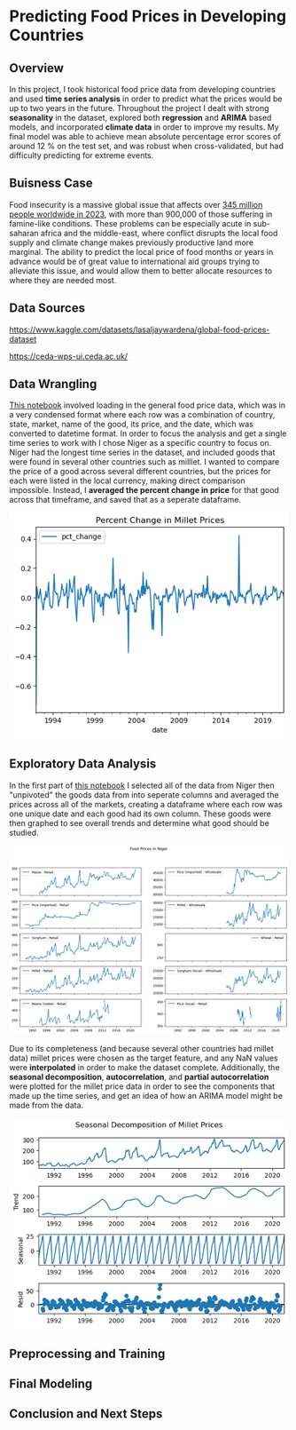 # Predicting Food Prices in Developing Countries

## Overview
In this project, I took historical food price data from developing countries and used **time series analysis** in order to predict what the prices would be up to two years in the future. Throughout the project I dealt with strong **seasonality** in the dataset, explored both **regression** and **ARIMA** based models, and incorporated **climate data** in order to improve my results. My final model was able to achieve mean absolute percentage error scores of around 12 % on the test set, and was robust when cross-validated, but had difficulty predicting for extreme events.

## Buisness Case
Food insecurity is a massive global issue that affects over [345 million people worldwide in 2023](https://www.wfp.org/global-hunger-crisis), with more than 900,000 of those suffering in famine-like conditions. These problems can be especially acute in sub-saharan africa and the middle-east, where conflict disrupts the local food supply and climate change makes previously productive land more marginal. The ability to predict the local price of food months or years in advance would be of great value to international aid groups trying to alleviate this issue, and would allow them to better allocate resources to where they are needed most.

## Data Sources
https://www.kaggle.com/datasets/lasaljaywardena/global-food-prices-dataset

https://ceda-wps-ui.ceda.ac.uk/

## Data Wrangling
[This notebook](Notebooks/Data_Wrangling.ipynb) involved loading in the general food price data, which was in a very condensed format where each row was a combination of country, state, market, name of the good, its price, and the date, which was converted to datetime format. In order to focus the analysis and get a single time series to work with I chose Niger as a specific country to focus on. Niger had the longest time series in the dataset, and included goods that were found in several other countries such as milllet. I wanted to compare the price of a good across several different countries, but the prices for each were listed in the local currency, making direct comparison impossible. Instead, I **averaged the percent change in price** for that good across that timeframe, and saved that as a seperate dataframe. 

![](Images/percent_change_millet.png)

## Exploratory Data Analysis
In the first part of [this notebook](Notebooks/EDA.ipynb) I selected all of the data from Niger then "unpivoted" the goods data from into seperate columns and averaged the prices across all of the markets, creating a dataframe where each row was one unique date and each good had its own column. These goods were then graphed to see overall trends and determine what good should be studied.

![](Images/Niger_food_prices.png)

Due to its completeness (and because several other countries had millet data) millet prices were chosen as the target feature, and any NaN values were **interpolated** in order to make the dataset complete. Additionally, the **seasonal decomposition**, **autocorrelation**, and **partial autocorrelation** were plotted for the millet price data in order to see the components that made up the time series, and get an idea of how an ARIMA model might be made from the data.

![](Images/Seasonal_decomp.png)

## Preprocessing and Training

## Final Modeling

## Conclusion and Next Steps